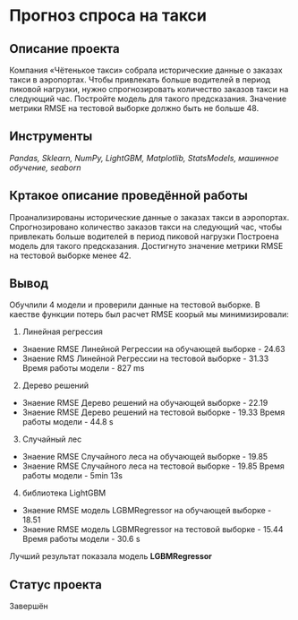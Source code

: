 # Прогноз спроса на такси


## Описание проекта

Компания «Чётенькое такси» собрала исторические данные о заказах такси в аэропортах. Чтобы привлекать больше водителей в период пиковой нагрузки, нужно спрогнозировать количество заказов такси на следующий час. Постройте модель для такого предсказания. Значение метрики RMSE на тестовой выборке должно быть не больше 48.


## Инструменты

*Pandas, Sklearn, NumPy, LightGBM, Matplotlib, StatsModels, машинное обучениe, seaborn*


## Кртакое описание проведённой работы

Проанализированы исторические данные о заказах такси в аэропортах.
Спрогнозировано количество заказов такси на следующий час, чтобы привлекать больше водителей в период пиковой нагрузки Построена модель для такого предсказания. Достигнуто значение метрики RMSE на тестовой выборке менее 42.


## Вывод 

Обучлили 4 модели и проверили данные на тестовой выборке. В каестве функции потерь был расчет RMSE коорый мы минимизировали:

1) Линейная регрессия 

 - Знаение RMSE  Линейной Регрессии на обучающей выборкe -  24.63 
 - Знаение RMS  Линейной Регрессии на тестовой выборкe -  31.33 
   Время работы модели - 827 ms 


2) Дерево решений 

 - Знаение RMSE Дерево решений на обучающей выборке -  22.19 
 - Знаение RMSE Дерево решений на тестовой выборке -  19.33 
   Время работы модели - 44.8 s  
   
   
3) Случайный лес 

 - Знаение RMSE Случайного леса на обучающей выборке -  19.85 
 - Знаение RMSE Случайного леса на тестовой выборке -  19.85 
Время работы модели - 5min 13s 


4) библиотекa LightGBM 

 - Знаение RMSE модель LGBMRegressor на обучающей выборке -  18.51 
 - Знаение RMSE модель LGBMRegressor на тестовой выборке -  15.44
Время работы модели - 30.6 s


Лучший результат показала модель <b>LGBMRegressor</b>


## Статус проекта

Завершён
